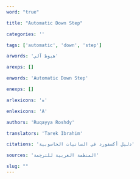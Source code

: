 ```yaml
---
word: "true"

title: "Automatic Down Step"

categories: ''

tags: ['automatic', 'down', 'step']

arwords: 'هبوط آلي'

arexps: []

enwords: 'Automatic Down Step'

enexps: []

arlexicons: 'ه'

enlexicons: 'A'

authors: 'Ruqayya Roshdy'

translators: 'Tarek Ibrahim'

citations: 'دليل أكسفورد في السانيات الحاسوبية'

sources: 'المنظمة العربية للترجمة'

slug: ""
---
```

